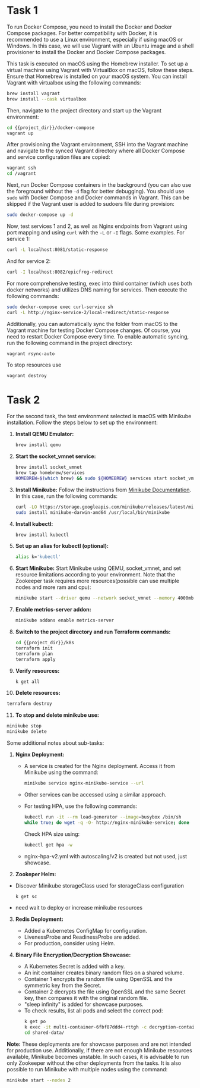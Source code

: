 # Task 1

To run Docker Compose, you need to install the Docker and Docker Compose packages. For better compatibility with Docker, it is recommended to use a Linux environment, especially if using macOS or Windows. In this case, we will use Vagrant with an Ubuntu image and a shell provisioner to install the Docker and Docker Compose packages.

This task is executed on macOS using the Homebrew installer. To set up a virtual machine using Vagrant with VirtualBox on macOS, follow these steps. Ensure that Homebrew is installed on your macOS system. You can install Vagrant with virtualbox  using the following commands:

```bash
brew install vagrant
brew install --cask virtualbox
```

Then, navigate to the project directory and start up the Vagrant environment:

```bash
cd {{project_dir}}/docker-compose
vagrant up
```

After provisioning the Vagrant environment, SSH into the Vagrant machine and navigate to the synced Vagrant directory where all Docker Compose and service configuration files are copied:

```bash
vagrant ssh
cd /vagrant
```

Next, run Docker Compose containers in the background (you can also use the foreground without the `-d` flag for better debugging). You should  use `sudo` with Docker Compose and Docker commands in Vagrant. This can be skipped if the Vagrant user is added to sudoers file during provision:

```bash
sudo docker-compose up -d
```

Now, test services 1 and 2, as well as Nginx endpoints from Vagrant using port mapping and using `curl` with the `-L` or `-I` flags. Some examples. For service 1:

```bash
curl -L localhost:8081/static-response
```

And for service 2:

```bash
curl -I localhost:8082/epicfrog-redirect
```

For more comprehensive testing, exec into third container (which uses both docker networks) and utilizes DNS naming for services. Then execute the following commands:

```bash
sudo docker-compose exec curl-service sh
curl -L http://nginx-service-2/local-redirect/static-response
```

Additionally, you can automatically sync the folder from macOS to the Vagrant machine for testing Docker Compose changes. Of course, you need to restart Docker Compose every time. To enable automatic syncing, run the following command in the project directory:

```bash
vagrant rsync-auto
```

To stop resources use
```bash
vagrant destroy
```


# Task 2

For the second task, the test environment selected is macOS with Minikube installation. Follow the steps below to set up the environment:

1. **Install QEMU Emulator:**
   ```bash
   brew install qemu
   ```

2. **Start the socket_vmnet service:**
   ```bash
   brew install socket_vmnet
   brew tap homebrew/services
   HOMEBREW=$(which brew) && sudo ${HOMEBREW} services start socket_vmnet
   ```

3. **Install Minikube:**
   Follow the instructions from [Minikube Documentation](https://minikube.sigs.k8s.io/docs/start/). In this case, run the following commands:
   ```bash
   curl -LO https://storage.googleapis.com/minikube/releases/latest/minikube-darwin-amd64
   sudo install minikube-darwin-amd64 /usr/local/bin/minikube
   ```

4. **Install kubectl:**
   ```bash
   brew install kubectl
   ```

5. **Set up an alias for kubectl (optional):**
   ```bash
   alias k='kubectl'
   ```

6. **Start Minikube:**
   Start Minikube using QEMU, socket_vmnet, and set resource limitations according to your environment. Note that the Zookeeper task requires more resources(possible can use multiple nodes and more ram and cpu):
   ```bash
   minikube start --driver qemu --network socket_vmnet --memory 4000mb --cpus 4 --disk-size 8000mb
   ```

7. **Enable metrics-server addon:**
   ```bash
   minikube addons enable metrics-server
   ```

8. **Switch to the project directory and run Terraform commands:**
   ```bash
   cd {{project_dir}}/k8s
   terraform init
   terraform plan
   terraform apply
   ```

9. **Verify resources:**
   ```bash
   k get all
   ```

10. **Delete resources:**
   ```bash
   terraform destroy
   ```   
   
11. **To stop and delete minikube use:**
   ```bash
   minikube stop
   minikube delete
   ```

Some additional notes about sub-tasks:

1. **Nginx Deployment:**
   - A service is created for the Nginx deployment. Access it from Minikube using the command:
     ```bash
     minikube service nginx-minikube-service --url
     ```
   - Other services can be accessed using a similar approach.
   - For testing HPA, use the following commands:
     ```bash
     kubectl run -it --rm load-generator --image=busybox /bin/sh
     while true; do wget -q -O- http://nginx-minikube-service; done
     ```
     Check HPA size using:
     ```bash
     kubectl get hpa -w
     ```

   - nginx-hpa-v2.yml with autoscaling/v2 is created but not used, just showcase.

2. **Zookeper Helm:**
  - Discover Minikube storageClass used for storageClass configuration
    ```bash
    k get sc
    ```
  - need wait to deploy or increase minikube resources  

3. **Redis Deployment:**
   - Added a Kubernetes ConfigMap for configuration.
   - LivenessProbe and ReadinessProbe are added.
   - For production, consider using Helm.

4. **Binary File Encryption/Decryption Showcase:**
   - A Kubernetes Secret is added with a key.
   - An init container creates binary random files on a shared volume.
   - Container 1 encrypts the random file using OpenSSL and the symmetric key from the Secret.
   - Container 2 decrypts the file using OpenSSL and the same Secret key, then compares it with the original random file.
   - "sleep infinity" is added for showcase purposes.
   - To check results, list all pods and select the correct pod:
     ```bash
     k get po
     k exec -it multi-container-6fbf87ddd4-rttgh -c decryption-container -- /bin/sh
     cd shared-data/
     ```

**Note:** These deployments are for showcase purposes and are not intended for production use. Additionally, if there are not enough Minikube resources available, Minikube becomes unstable. In such cases, it is advisable to run only Zookeeper without the other deployments from the tasks. It is also possible to run Minikube with multiple nodes using the command:
 ```bash
 minikube start --nodes 2
 ```